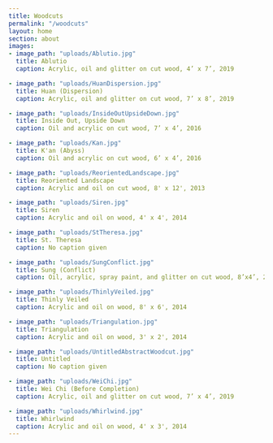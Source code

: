 ```yaml
---
title: Woodcuts
permalink: "/woodcuts"
layout: home
section: about
images:
- image_path: "uploads/Ablutio.jpg"
  title: Ablutio
  caption: Acrylic, oil and glitter on cut wood, 4’ x 7’, 2019

- image_path: "uploads/HuanDispersion.jpg"
  title: Huan (Dispersion)
  caption: Acrylic, oil and glitter on cut wood, 7’ x 8’, 2019

- image_path: "uploads/InsideOutUpsideDown.jpg"
  title: Inside Out, Upside Down
  caption: Oil and acrylic on cut wood, 7’ x 4’, 2016

- image_path: "uploads/Kan.jpg"
  title: K'an (Abyss)
  caption: Oil and acrylic on cut wood, 6’ x 4’, 2016

- image_path: "uploads/ReorientedLandscape.jpg"
  title: Reoriented Landscape
  caption: Acrylic and oil on cut wood, 8' x 12', 2013

- image_path: "uploads/Siren.jpg"
  title: Siren
  caption: Acrylic and oil on wood, 4' x 4', 2014

- image_path: "uploads/StTheresa.jpg"
  title: St. Theresa
  caption: No caption given    

- image_path: "uploads/SungConflict.jpg"
  title: Sung (Conflict)
  caption: Oil, acrylic, spray paint, and glitter on cut wood, 8’x4’, 2017-18  

- image_path: "uploads/ThinlyVeiled.jpg"
  title: Thinly Veiled
  caption: Acrylic and oil on wood, 8' x 6', 2014       

- image_path: "uploads/Triangulation.jpg"
  title: Triangulation
  caption: Acrylic and oil on wood, 3' x 2', 2014   

- image_path: "uploads/UntitledAbstractWoodcut.jpg"
  title: Untitled
  caption: No caption given

- image_path: "uploads/WeiChi.jpg"
  title: Wei Chi (Before Completion)
  caption: Acrylic, oil and glitter on cut wood, 7’ x 4’, 2019     

- image_path: "uploads/Whirlwind.jpg"
  title: Whirlwind
  caption: Acrylic and oil on wood, 4' x 3', 2014  
---
```

